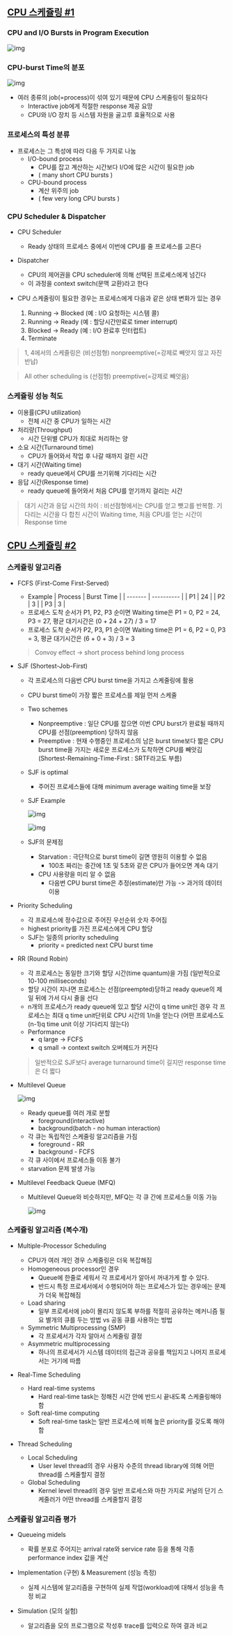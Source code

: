 ## [CPU 스케쥴링 #1](https://core.ewha.ac.kr/publicview/C0101020140328151311578473?vmode=f)

### CPU and I/O Bursts in Program Execution

![img](/img/CPU%20and%20IO%20Bursts%20in%20Program%20Execution.png)

### CPU-burst Time의 분포

![img](/img/CPU_burst%20Time의%20분포.png)

- 여러 종류의 job(=process)이 섞여 있기 때문에 CPU 스케줄링이 필요하다
    - Interactive job에게 적절한 response 제공 요망
    - CPU와 I/O 장치 등 시스템 자원을 골고루 효율적으로 사용

### 프로세스의 특성 분류

- 프로세스는 그 특성에 따라 다음 두 가지로 나눔
    - I/O-bound process
        - CPU를 잡고 계산하는 시간보다 I/O에 많은 시간이 필요한 job
        - ( many short CPU bursts )
    - CPU-bound process
        - 계산 위주의 job
        - ( few very long CPU bursts )

### CPU Scheduler & Dispatcher

- CPU Scheduler
    - Ready 상태의 프로세스 중에서 이번에 CPU를 줄 프로세스를 고른다

- Dispatcher
    - CPU의 제어권을 CPU scheduler에 의해 선택된 프로세스에게 넘긴다
    - 이 과정을 context switch(문맥 교환)라고 한다

- CPU 스케줄링이 필요한 경우는 프로세스에게 다음과 같은 상태 변화가 있는 경우
    1. Running -> Blocked (예 : I/O 요청하는 시스템 콜)
    2. Running -> Ready (예 : 할당시간만료로 timer interrupt)
    3. Blocked -> Ready (예 : I/O 완료후 인터럽트)
    4. Terminate

> 1, 4에서의 스케줄링은 (비선점형) nonpreemptive(=강제로 빼앗지 않고 자진 반납)

> All other scheduling is (선점형) preemptive(=강제로 빼앗음)

### 스케쥴링 성능 척도

- 이용률(CPU utilization)
  - 전체 시간 중 CPU가 일하는 시간
- 처리량(Throughput)
  - 시간 단위별 CPU가 최대로 처리하는 양
- 소요 시간(Turnaround time)
  - CPU가 들어와서 작업 후 나갈 때까지 걸린 시간
- 대기 시간(Waiting time)
  - ready queue에서 CPU를 쓰기위해 기다리는 시간
- 응답 시간(Response time)
  - ready queue에 들어와서 처음 CPU를 얻기까지 걸리는 시간

> 대기 시간과 응답 시간의 차이 : 비선점형에서는 CPU를 얻고 뺏고를 반복함. 기다리는 시간을 다 합친 시간이 Waiting time, 처음 CPU를 얻는 시간이 Response time

## [CPU 스케쥴링 #2](https://core.ewha.ac.kr/publicview/C0101020140401134252676046?vmode=f)

### 스케쥴링 알고리즘

- FCFS (First-Come First-Served)
  - Example
    | Process | Burst Time |
    | ------- | ---------- |
    |    P1   |     24     |
    |    P2   |     3      |
    |    P3   |     3      |
  - 프로세스 도착 순서가 P1, P2, P3 순이면 Waiting time은 P1 = 0, P2 = 24, P3 = 27, 평균 대기시간은 (0 + 24 + 27) / 3 = 17
  - 프로세스 도착 순서가 P2, P3, P1 순이면 Waiting time은 P1 = 6, P2 = 0, P3 = 3, 평균 대기시간은 (6 + 0 + 3) / 3 = 3
  > Convoy effect -> short process behind long process

- SJF (Shortest-Job-First)
  - 각 프로세스의 다음번 CPU burst time을 가지고 스케줄링에 활용
  - CPU burst time이 가장 짧은 프로세스를 제일 먼저 스케줄
  - Two schemes
    - Nonpreemptive : 일단 CPU를 잡으면 이번 CPU burst가 완료될 때까지 CPU를 선점(preemption) 당하지 않음
    - Preemptive : 현재 수행중인 프로세스의 남은 burst time보다 짧은 CPU burst time을 가지는 새로운 프로세스가 도착하면 CPU를 빼앗김 (Shortest-Remaining-Time-First : SRTF라고도 부름)
  - SJF is optimal
    - 주어진 프로세스들에 대해 minimum average waiting time을 보장
  - SJF Example

    ![img](/img/SJF-Nonpreemptive.png)

    ![img](/img/SJF-Preemptive.png)

  - SJF의 문제점
    - Starvation : 극단적으로 burst time이 길면 영원히 이용할 수 없음
      - 100초 짜리는 중간에 1초 및 5초와 같은 CPU가 들어오면 계속 대기
    - CPU 사용량을 미리 알 수 없음
      - 다음번 CPU burst time은 추정(estimate)만 가능 -> 과거의 데이터 이용

- Priority Scheduling
  - 각 프로세스에 정수값으로 주어진 우선순위 숫자 주어짐
  - highest priority를 가진 프로세스에게 CPU 할당
  - SJF는 일종의 priority scheduling
    - priority = predicted next CPU burst time

- RR (Round Robin)
  - 각 프로세스는 동일한 크기와 할당 시간(time quantum)을 가짐 (일반적으로 10-100 milliseconds)
  - 할당 시간이 지나면 프로세스는 선점(preempted)당하고 ready queue의 제일 뒤에 가서 다시 줄을 선다
  - n개의 프로세스가 ready queue에 있고 할당 시간이 q time unit인 경우 각 프로세스는 최대 q time unit단위로 CPU 시간의 1/n을 얻는다 (어떤 프로세스도 (n-1)q time unit 이상 기다리지 않는다)
  - Performance
    - q large -> FCFS
    - q small -> context switch 오버헤드가 커진다
  > 일반적으로 SJF보다 average turnaround time이 길지만 response time은 더 짧다

- Multilevel Queue

    ![img](/img/multilevel%20queue.png)
  - Ready queue를 여러 개로 분할
    - foreground(interactive)
    - background(batch - no human interaction)
  - 각 큐는 독립적인 스케줄링 알고리즘을 가짐
    - foreground - RR
    - background - FCFS
  - 각 큐 사이에서 프로세스들 이동 불가
  - starvation 문제 발생 가능

- Multilevel Feedback Queue (MFQ)
  - Multilevel Queue와 비슷하지만, MFQ는 각 큐 간에 프로세스들 이동 가능

    ![img](/img/Multilevel%20Feedback%20Queue%20(MFQ).png)

### 스케쥴링 알고리즘 (복수개)

- Multiple-Processor Scheduling
  - CPU가 여러 개인 경우 스케줄링은 더욱 복잡해짐
  - Homogeneous processor인 경우
    - Queue에 한줄로 세워서 각 프로세서가 알아서 꺼내가게 할 수 있다.
    - 반드시 특정 프로세서에서 수행되어야 하는 프로세스가 있는 경우에는 문제가 더욱 복잡해짐
  - Load sharing
    - 일부 프로세서에 job이 몰리지 않도록 부하를 적절히 공유하는 메커니즘 필요
    별개의 큐를 두는 방법 vs 공동 큐를 사용하는 방법
  - Symmetric Multiprocessing (SMP)
    - 각 프로세서가 각자 알아서 스케줄링 결정
  - Asymmetric multiprocessing
    - 하나의 프로세서가 시스템 데이터의 접근과 공유를 책임지고 나머지 프로세서는 거기에 따름

- Real-Time Scheduling
  - Hard real-time systems
    - Hard real-time task는 정해진 시간 안에 반드시 끝내도록 스케줄링해야 함
  - Soft real-time computing
    - Soft real-time task는 일반 프로세스에 비해 높은 priority를 갖도록 해야 함

- Thread Scheduling
  - Local Scheduling
    - User level thread의 경우 사용자 수준의 thread library에 의해 어떤 thread를 스케줄할지 결정
  - Global Scheduling
    - Kernel level thread의 경우 일반 프로세스와 마찬 가지로 커널의 단기 스케줄러가 어떤 thread를 스케줄할지 결정

### 스케쥴링 알고리즘 평가 

- Queueing midels
  - 확률 분포로 주어지는 arrival rate와 service rate 등을 통해 각종 performance index 값을 계산

- Implementation (구현) & Measurement (성능 측정)
  - 실제 시스템에 알고리즘을 구현하여 실제 작업(workload)에 대해서 성능을 측정 비교

- Simulation (모의 실험)
  - 알고리즘을 모의 프로그램으로 작성후 trace를 입력으로 하여 결과 비교
  